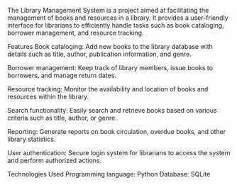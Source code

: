 The Library Management System is a project aimed at facilitating the management of books and resources in a library. It provides a user-friendly interface for librarians to efficiently handle tasks such as book cataloging, borrower management, and resource tracking.

Features
Book cataloging: Add new books to the library database with details such as title, author, publication information, and genre.

Borrower management: Keep track of library members, issue books to borrowers, and manage return dates.

Resource tracking: Monitor the availability and location of books and resources within the library.

Search functionality: Easily search and retrieve books based on various criteria such as title, author, or genre.

Reporting: Generate reports on book circulation, overdue books, and other library statistics.

User authentication: Secure login system for librarians to access the system and perform authorized actions.


Technologies Used
Programming language: Python
Database: SQLite
